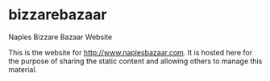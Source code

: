 # bizzarebazaar
Naples Bizzare Bazaar Website

This is the website for http://www.naplesbazaar.com. It is hosted here for the purpose of sharing
the static content and allowing others to manage this material.
